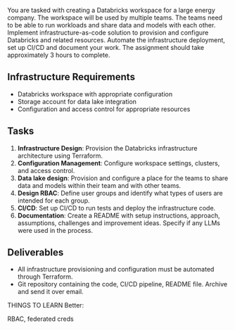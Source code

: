 You are tasked with creating a Databricks workspace for a large energy company. The workspace will be used by multiple teams. The teams need to be able to run workloads and share data and models with each other. Implement infrastructure-as-code solution to provision and configure Databricks and related resources. Automate the infrastructure deployment, set up CI/CD and document your work. The assignment should take approximately 3 hours to complete.

## Infrastructure Requirements

- Databricks workspace with appropriate configuration
- Storage account for data lake integration
- Configuration and access control for appropriate resources

## Tasks

1. **Infrastructure Design**: Provision the Databricks infrastructure architecture using Terraform.
2. **Configuration Management**: Configure workspace settings, clusters, and access control.
3. **Data lake design**: Provision and configure a place for the teams to share data and models within their team and with other teams.
4. **Design RBAC**: Define user groups and identify what types of users are intended for each group.
5. **CI/CD**: Set up CI/CD to run tests and deploy the infrastructure code.
6. **Documentation**: Create a README with setup instructions, approach, assumptions, challenges and improvement ideas. Specify if any LLMs were used in the process.

## Deliverables

- All infrastructure provisioning and configuration must be automated through Terraform.
- Git repository containing the code, CI/CD pipeline, README file. Archive and send it over email.



THINGS TO LEARN Better:

RBAC, federated creds